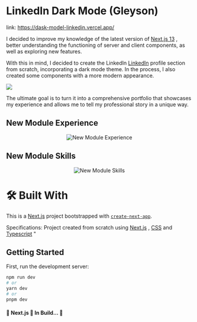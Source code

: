 # LinkedIn Dark Mode (Gleyson)

link: https://dask-model-linkedin.vercel.app/

I decided to improve my knowledge of the latest version of [Next.js 13](https://nextjs.org/blog/next-13) , better understanding the functioning of server and client components, as well as exploring new features.

With this in mind, I decided to create the LinkedIn [LinkedIn](https://www.linkedin.com/in/gleysonsilva/) profile section from scratch, incorporating a dark mode theme. In the process, I also created some components with a more modern appearance.

![](https://res.cloudinary.com/dvggwxs6a/image/upload/v1680093621/gif_dark_qckhhe.gif)

The ultimate goal is to turn it into a comprehensive portfolio that showcases my experience and allows me to tell my professional story in a unique way.

## New Module Experience

<p align="center">
  <img alt="New Module Experience" src="https://res.cloudinary.com/dvggwxs6a/image/upload/v1680039407/img_expe_mq0seo.png">
</p>

## New Module Skills
<p align="center">
  <img alt="New Module Skills" src="https://res.cloudinary.com/dvggwxs6a/image/upload/v1680039407/img_skills_by4lnf.png">
</p>


# 🛠 Built With

This is a [Next.js](https://nextjs.org/) project bootstrapped with [`create-next-app`](https://github.com/vercel/next.js/tree/canary/packages/create-next-app).

Specifications: Project created from scratch using [Next.js](https://nextjs.org/) , [CSS](https://developer.mozilla.org/pt-BR/docs/Web/CSS) and [Typescript](https://www.typescriptlang.org/) "

## Getting Started

First, run the development server:

```bash
npm run dev
# or
yarn dev
# or
pnpm dev
```
<h4 align="left"> 
	🚧 Next.js 🚀 In Build...  🚧
</h4>


